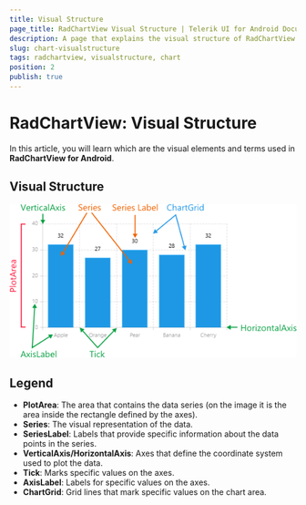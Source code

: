 ```yaml
---
title: Visual Structure
page_title: RadChartView Visual Structure | Telerik UI for Android Documentation
description: A page that explains the visual structure of RadChartView for Android.
slug: chart-visualstructure
tags: radchartview, visualstructure, chart
position: 2
publish: true
---
```


# RadChartView: Visual Structure

In this article, you will learn which are the visual elements and terms used in **RadChartView for Android**.

## Visual Structure

![TelerikUI-Chart-Structure](images/chart-structure-1.png "The Visual Structure of RadChartView.")

## Legend

* **PlotArea**: The area that contains the data series (on the image it is the area inside the rectangle defined by the axes).
* **Series**: The visual representation of the data.
* **SeriesLabel**: Labels that provide specific information about the data points in the series.
* **VerticalAxis/HorizontalAxis**: Axes that define the coordinate system used to plot the data.
* **Tick**: Marks specific values on the axes.
* **AxisLabel**: Labels for specific values on the axes.
* **ChartGrid**: Grid lines that mark specific values on the chart area.

